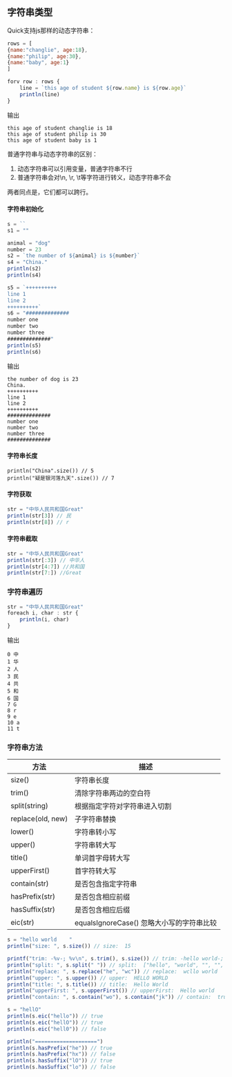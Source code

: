 ## 字符串类型

Quick支持js那样的动态字符串：
```js
rows = [
{name:"changlie", age:18},
{name:"philip", age:30},
{name:"baby", age:1}
]

forv row : rows {
    line = `this age of student ${row.name} is ${row.age}`
    println(line)
}
```
输出
```
this age of student changlie is 18
this age of student philip is 30
this age of student baby is 1
```

普通字符串与动态字符串的区别：
1. 动态字符串可以引用变量，普通字符串不行
2. 普通字符串会对\n, \r, \t等字符进行转义，动态字符串不会

两者同点是，它们都可以跨行。


#### 字符串初始化
```js
s = ``
s1 = ""

animal = "dog"
number = 23
s2 = `the number of ${animal} is ${number}`
s4 = "China."
println(s2)
println(s4)

s5 = `++++++++++
line 1
line 2
++++++++++`
s6 = "##############
number one
number two
number three
##############"
println(s5)
println(s6)
```
输出
```
the number of dog is 23
China.
++++++++++
line 1
line 2
++++++++++
##############
number one
number two
number three
##############
```

#### 字符串长度
```
println("China".size()) // 5
println("疑是银河落九天".size()) // 7
```

#### 字符获取
```js
str = "中华人民共和国Great"
println(str[3]) // 民
println(str[8]) // r
```

#### 字符串截取
```js
str = "中华人民共和国Great"
println(str[:3]) // 中华人
println(str[4:7]) //共和国
println(str[7:]) //Great
```

### 字符串遍历
```js
str = "中华人民共和国Great"
foreach i, char : str {
    println(i, char)
}
```
输出
```
0 中
1 华
2 人
3 民
4 共
5 和
6 国
7 G
8 r
9 e
10 a
11 t
```

### 字符串方法

| 方法  |	描述   |
|  ----  | ----  |
|  size()  | 字符串长度  |
|  trim()  | 清除字符串两边的空白符  |
|  split(string)  |  根据指定字符对字符串进入切割 |
|  replace(old, new)  | 子字符串替换  |
|  lower()  | 字符串转小写  |
|  upper()  | 字符串转大写  |
|  title()  |  单词首字母转大写 |
|  upperFirst()  | 首字符转大写  |
|  contain(str)  | 是否包含指定字符串  |
|  hasPrefix(str) | 是否包含相应前缀 |
|  hasSuffix(str) | 是否包含相应后缀 |
|  eic(str) | equalsIgnoreCase() 忽略大小写的字符串比较 |
```js
s = "hello world    "
println("size: ", s.size()) // size:  15

printf("trim: -%v-; %v\n", s.trim(), s.size()) // trim: -hello world-; 15
println("split: ", s.split(" ")) // split:  ["hello", "world", "", "", "", ""]
println("replace: ", s.replace("he", "wc")) // replace:  wcllo world    
println("upper: ", s.upper()) // upper:  HELLO WORLD    
println("title: ", s.title()) // title:  Hello World    
println("upperFirst: ", s.upperFirst()) // upperFirst:  Hello world    
println("contain: ", s.contain("wo"), s.contain("jk")) // contain:  true false  

s = "hellO"
println(s.eic("hello")) // true
println(s.eic("hellO")) // true
println(s.eic("hell0")) // false

println("====================")
println(s.hasPrefix("he")) // true
println(s.hasPrefix("hx")) // false
println(s.hasSuffix("lO")) // true
println(s.hasSuffix("lo")) // false
```
